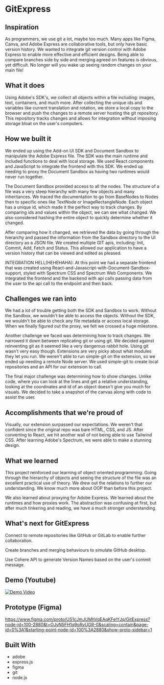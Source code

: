 # GitExpress

## Inspiration

As programmers, we use git a lot, maybe too much. Many apps like Figma, Canva, and Adobe Express are collaborative tools, but only have basic version history. We wanted to integrate git version control with Adobe Express to enable more effective and efficient designs. Being able to compare branches side by side and merging agreed on features is obvious, yet difficult. No longer will you wake up seeing random changes on your main file!

## What it does

Using Adobe's SDK's, we collect all objects within a file including: images, text, containers, and much more. After collecting the unique ids and variables like current translation and rotation, we store a local copy to the browser and push the changes to a remote server hosting the git repository. This repository tracks changes and allows for integration without imposing storage bloat on the user's computers.

## How we built it

We ended up using the Add-on UI SDK and Document Sandbox to manipulate the Adobe Express file. The SDK was the main runtime and included functions to deal with local storage. We used React components and JavaScript to integrate the frontend with this SDK. We ended up needing to proxy the Document Sandbox as having two runtimes would never run together.

The Document Sandbox provided access to all the nodes. The structure of a file was a very steep hierarchy with many few objects and many inheritances. We traced the documentation to go from BaseNodes to Nodes then to specific ones like TextNode or ImageRectangleNode. Each object has a unique id, which made it the perfect way to track changes. By comparing ids and values within the object, we can see what changed. We also considered hashing the entire object to quickly determine whether it changed.

After comparing how it changed, we retrieved the data by going through the hierarchy and passed the information from the Sandbox directory to the UI directory as a JSON file. We created multiple GIT apis, including: Init, Commit, Add, Fetch and Status. This allowed our application to have a version history that can be viewed and edited as pleased.

INTEGRATION HELL(HEHEHAHA): At this point we had a separate frontend that was created using React-and-Javascript-with-Document-Sandbox-support, styled with Spectrum CSS and Spectrum Web Components. We integrated the frontend and the backend with api calls passing data from the user to the api call to the endpoint and then back.

## Challenges we ran into

We had a lot of trouble getting both the SDK and Sandbox to work. Without the Sandbox, we wouldn't be able to access the objects. Without the SDK, we wouldn't be able to check any file metadata or access local storage. When we finally figured out the proxy, we felt we crossed a huge milestone.

Another challenge we faced was determining how to track changes. We narrowed it down between replicating git or using git. We decided against reinventing git as it seemed like a very dangerous rabbit hole. Using git wasn't very easy though. Extensions are very picky about what modules they let you run. We weren't able to run simple-git on the extension, so we ended up needing a remote Node server. We used simple-git to create local repositories and an API for our extension to call.

The final major challenge was determining how to show changes. Unlike code, where you can look at the lines and get a relative understanding, looking at the coordinates and id of an object doesn't give you much for visuals. We decided to take a snapshot of the canvas along with code to assist the user.

## Accomplishments that we're proud of

Visually, our extension surpassed our expectations. We weren't that confident since the original repo was bare HTML, CSS, and JS. After converting to React, we hit another wall of not being able to use Tailwind CSS. After learning Adobe's Spectrum, we were able to make a stunning design.

## What we learned

This project reinforced our learning of object oriented programming. Going through the hierarchy of objects and seeing the structure of the file was an excellent practical use of theory. We drew out the relations to further our understanding. We know much more about OOP than before this project.

We also learned about proxying for Adobe Express. We learned about the runtimes and how proxies work. The abstraction was confusing at first, but after much tinkering and reading, we have a much stronger understanding.

## What's next for GitExpress

Connect to remote repositories like GitHub or GitLab to enable further collaboration.

Create branches and merging behaviours to simulate GitHub desktop.

Use Cohere API to generate Version Names based on the user's commit message.

## Demo (Youtube)

[![Demo Video](https://cdn.discordapp.com/attachments/1070372249959407646/1243245661361799208/Thumbnail.png?ex=6650c640&is=664f74c0&hm=e2124b725d371f756a8b6fcc0be6b56e7f069f7a4254ae09f276635347a433c9)](https://www.youtube.com/watch?v=Sw63SwE4vj4 "Demo Video")


## Prototype (Figma)

https://www.figma.com/proto/US1cJmJUMhVqEAqKFelYJq/GitExpress?node-id=100-2880&t=OJyN5FH1q9oRyUGR-0&scaling=contain&page-id=0%3A1&starting-point-node-id=100%3A2880&show-proto-sidebar=1

## Built With
- adobe
- express.js
- figma
- git
- node.js

